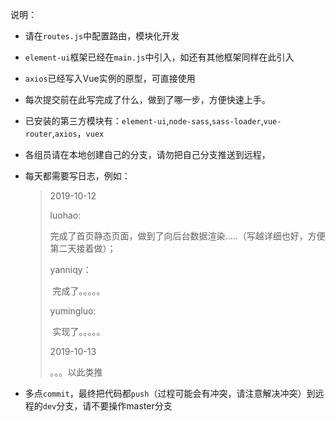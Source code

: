 说明：

- 请在`routes.js`中配置路由，模块化开发

- `element-ui`框架已经在`main.js`中引入，如还有其他框架同样在此引入

- `axios`已经写入Vue实例的原型，可直接使用

- 每次提交前在此写完成了什么，做到了哪一步，方便快速上手。

- 已安装的第三方模块有：`element-ui`,`node-sass`,`sass-loader`,`vue-router`,`axios`，`vuex`

- 各组员请在本地创建自己的分支，请勿把自己分支推送到远程，

- 每天都需要写日志，例如：

  > 2019-10-12
  >
  > luohao:
  >
  > ​	完成了首页静态页面，做到了向后台数据渲染.....（写越详细也好，方便第二天接着做）；
  >
  > yanniqy：
  >
  > ​	完成了。。。。。
  >
  > yumingluo:
  >
  > ​	实现了。。。。。
  >
  > 2019-10-13
  >
  > 。。。以此类推

- 多点`commit`，最终把代码都`push`（过程可能会有冲突，请注意解决冲突）到远程的`dev`分支，请不要操作master分支